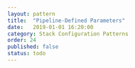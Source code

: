 ```yaml
---
layout: pattern
title:  "Pipeline-Defined Parameters"
date:   2019-01-01 16:20:00
category: Stack Configuration Patterns
order: 24
published: false
status: todo
---
```

